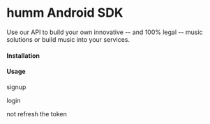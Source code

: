 # humm Android SDK

Use our API to build your own innovative -- and 100% legal -- music solutions or build music into your services.

#### Installation

#### Usage

signup

login

not refresh the token
